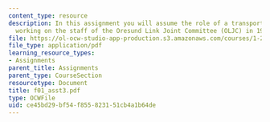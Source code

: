 ```yaml
---
content_type: resource
description: In this assignment you will assume the role of a transportation planner
  working on the staff of the Oresund Link Joint Committee (OLJC) in 1996.
file: https://ol-ocw-studio-app-production.s3.amazonaws.com/courses/1-221j-transportation-systems-fall-2004/ce45bd29bf54f855823151cb4a1b64de_f01_asst3.pdf
file_type: application/pdf
learning_resource_types:
- Assignments
parent_title: Assignments
parent_type: CourseSection
resourcetype: Document
title: f01_asst3.pdf
type: OCWFile
uid: ce45bd29-bf54-f855-8231-51cb4a1b64de
---
```

